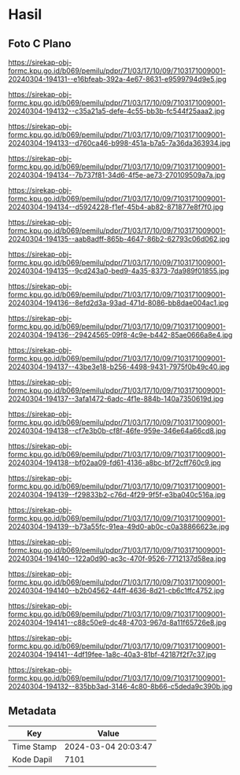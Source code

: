 # Hasil

## Foto C Plano

https://sirekap-obj-formc.kpu.go.id/b069/pemilu/pdpr/71/03/17/10/09/7103171009001-20240304-194131--e16bfeab-392a-4e67-8631-e9599794d9e5.jpg

https://sirekap-obj-formc.kpu.go.id/b069/pemilu/pdpr/71/03/17/10/09/7103171009001-20240304-194132--c35a21a5-defe-4c55-bb3b-fc544f25aaa2.jpg

https://sirekap-obj-formc.kpu.go.id/b069/pemilu/pdpr/71/03/17/10/09/7103171009001-20240304-194133--d760ca46-b998-451a-b7a5-7a36da363934.jpg

https://sirekap-obj-formc.kpu.go.id/b069/pemilu/pdpr/71/03/17/10/09/7103171009001-20240304-194134--7b737f81-34d6-4f5e-ae73-270109509a7a.jpg

https://sirekap-obj-formc.kpu.go.id/b069/pemilu/pdpr/71/03/17/10/09/7103171009001-20240304-194134--d5924228-f1ef-45b4-ab82-871877e8f7f0.jpg

https://sirekap-obj-formc.kpu.go.id/b069/pemilu/pdpr/71/03/17/10/09/7103171009001-20240304-194135--aab8adff-865b-4647-86b2-62793c06d062.jpg

https://sirekap-obj-formc.kpu.go.id/b069/pemilu/pdpr/71/03/17/10/09/7103171009001-20240304-194135--9cd243a0-bed9-4a35-8373-7da989f01855.jpg

https://sirekap-obj-formc.kpu.go.id/b069/pemilu/pdpr/71/03/17/10/09/7103171009001-20240304-194136--8efd2d3a-93ad-471d-8086-bb8dae004ac1.jpg

https://sirekap-obj-formc.kpu.go.id/b069/pemilu/pdpr/71/03/17/10/09/7103171009001-20240304-194136--29424565-09f8-4c9e-b442-85ae0666a8e4.jpg

https://sirekap-obj-formc.kpu.go.id/b069/pemilu/pdpr/71/03/17/10/09/7103171009001-20240304-194137--43be3e18-b256-4498-9431-7975f0b49c40.jpg

https://sirekap-obj-formc.kpu.go.id/b069/pemilu/pdpr/71/03/17/10/09/7103171009001-20240304-194137--3afa1472-6adc-4f1e-884b-140a7350619d.jpg

https://sirekap-obj-formc.kpu.go.id/b069/pemilu/pdpr/71/03/17/10/09/7103171009001-20240304-194138--cf7e3b0b-cf8f-46fe-959e-346e64a66cd8.jpg

https://sirekap-obj-formc.kpu.go.id/b069/pemilu/pdpr/71/03/17/10/09/7103171009001-20240304-194138--bf02aa09-fd61-4136-a8bc-bf72cff760c9.jpg

https://sirekap-obj-formc.kpu.go.id/b069/pemilu/pdpr/71/03/17/10/09/7103171009001-20240304-194139--f29833b2-c76d-4f29-9f5f-e3ba040c516a.jpg

https://sirekap-obj-formc.kpu.go.id/b069/pemilu/pdpr/71/03/17/10/09/7103171009001-20240304-194139--b73a55fc-91ea-49d0-ab0c-c0a38866623e.jpg

https://sirekap-obj-formc.kpu.go.id/b069/pemilu/pdpr/71/03/17/10/09/7103171009001-20240304-194140--122a0d90-ac3c-470f-9526-7712137d58ea.jpg

https://sirekap-obj-formc.kpu.go.id/b069/pemilu/pdpr/71/03/17/10/09/7103171009001-20240304-194140--b2b04562-44ff-4636-8d21-cb6c1ffc4752.jpg

https://sirekap-obj-formc.kpu.go.id/b069/pemilu/pdpr/71/03/17/10/09/7103171009001-20240304-194141--c88c50e9-dc48-4703-967d-8a11f65726e8.jpg

https://sirekap-obj-formc.kpu.go.id/b069/pemilu/pdpr/71/03/17/10/09/7103171009001-20240304-194141--4df19fee-1a8c-40a3-81bf-42187f2f7c37.jpg

https://sirekap-obj-formc.kpu.go.id/b069/pemilu/pdpr/71/03/17/10/09/7103171009001-20240304-194132--835bb3ad-3146-4c80-8b66-c5deda9c390b.jpg


## Metadata

| Key        | Value               |
| ---------- | ------------------- |
| Time Stamp | 2024-03-04 20:03:47 |
| Kode Dapil | 7101                |



